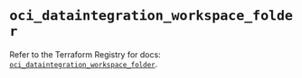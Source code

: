 # `oci_dataintegration_workspace_folder`

Refer to the Terraform Registry for docs: [`oci_dataintegration_workspace_folder`](https://registry.terraform.io/providers/oracle/oci/7.19.0/docs/resources/dataintegration_workspace_folder).
